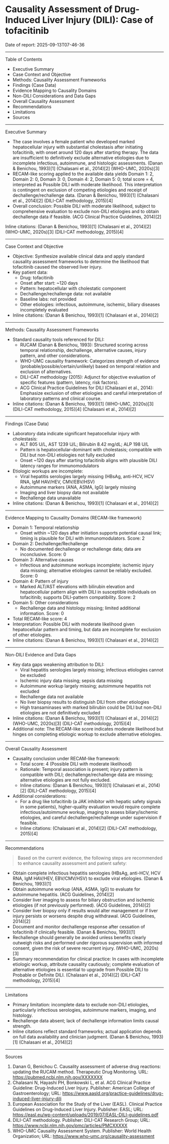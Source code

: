 # Causality Assessment of Drug-Induced Liver Injury (DILI): Case of tofacitinib
Date of report: 2025-09-13T07-46-36

---

Table of Contents
- Executive Summary
- Case Context and Objective
- Methods: Causality Assessment Frameworks
- Findings (Case Data)
- Evidence Mapping to Causality Domains
- Non-DILI Considerations and Data Gaps
- Overall Causality Assessment
- Recommendations
- Limitations
- Sources

---

Executive Summary
- The case involves a female patient who developed marked hepatocellular injury with substantial cholestasis after initiating tofacitinib, with onset around 120 days after starting therapy. The data are insufficient to definitively exclude alternative etiologies due to incomplete infectious, autoimmune, and histologic assessments. (Danan & Benichou, 1993)[1] (Chalasani et al., 2014)[2] (WHO-UMC, 2020s)[3]
- RECAM-like scoring applied to the available data yields Domain 1: 2, Domain 2: 0, Domain 3: 0, Domain 4: 2, Domain 5: 0; total score = 4, interpreted as Possible DILI with moderate likelihood. This interpretation is contingent on exclusion of competing etiologies and receipt of dechallenge/rechallenge data. (Danan & Benichou, 1993)[1] (Chalasani et al., 2014)[2] (DILI-CAT methodology, 2015)[4]
- Overall conclusion: Possible DILI with moderate likelihood, subject to comprehensive evaluation to exclude non-DILI etiologies and to obtain dechallenge data if feasible. (ACG Clinical Practice Guidelines, 2014)[2]

Inline citations: (Danan & Benichou, 1993)[1] (Chalasani et al., 2014)[2] (WHO-UMC, 2020s)[3] (DILI-CAT methodology, 2015)[4]

---

Case Context and Objective
- Objective: Synthesize available clinical data and apply standard causality assessment frameworks to determine the likelihood that tofacitinib caused the observed liver injury.
- Key patient data:
  - Drug: tofacitinib
  - Onset after start: ~120 days
  - Pattern: hepatocellular with cholestatic component
  - Dechallenge/rechallenge data: not available
  - Baseline labs: not provided
  - Other etiologies: infectious, autoimmune, ischemic, biliary diseases incompletely evaluated
- Inline citations: (Danan & Benichou, 1993)[1] (Chalasani et al., 2014)[2]

---

Methods: Causality Assessment Frameworks
- Standard causality tools referenced for DILI:
  - RUCAM (Danan & Benichou, 1993): Structured scoring across temporal relationship, dechallenge, alternative causes, injury pattern, and other considerations.
  - WHO-UMC causality framework: Categorizes strength of evidence (probable/possible/certain/unlikely) based on temporal relation and exclusion of alternatives.
  - DILI-CAT methodology (2015): Adjunct for objective evaluation of specific features (pattern, latency, risk factors).
  - ACG Clinical Practice Guidelines for DILI (Chalasani et al., 2014): Emphasize exclusion of other etiologies and careful interpretation of laboratory patterns and clinical course.
- Inline citations: (Danan & Benichou, 1993)[1] (WHO-UMC, 2020s)[3] (DILI-CAT methodology, 2015)[4] (Chalasani et al., 2014)[2]

---

Findings (Case Data)
- Laboratory data indicate significant hepatocellular injury with cholestasis:
  - ALT 805 U/L, AST 1239 U/L; Bilirubin 8.42 mg/dL; ALP 198 U/L
  - Pattern is hepatocellular-dominant with cholestasis; compatible with DILI but non-DILI etiologies not fully excluded
  - Onset ~120 days after starting tofacitinib aligns with plausible DILI latency ranges for immunomodulators
- Etiologic workups are incomplete:
  - Viral hepatitis serologies largely missing (HBsAg, anti-HCV, HCV RNA, IgM HAV/HEV, CMV/EBV/HSV)
  - Autoimmune markers (ANA, ASMA, IgG) largely missing
  - Imaging and liver biopsy data not available
  - Rechallenge data unavailable
- Inline citations: (Danan & Benichou, 1993)[1] (Chalasani et al., 2014)[2]

---

Evidence Mapping to Causality Domains (RECAM-like framework)
- Domain 1: Temporal relationship
  - Onset within ~120 days after initiation supports potential causal link; timing is plausible for DILI with immunomodulators. Score: 2
- Domain 2: Dechallenge/Rechallenge
  - No documented dechallenge or rechallenge data; data are inconclusive. Score: 0
- Domain 3: Alternative causes
  - Infectious and autoimmune workups incomplete; ischemic injury data missing; alternative etiologies cannot be reliably excluded. Score: 0
- Domain 4: Pattern of injury
  - Marked ALT/AST elevations with bilirubin elevation and hepatocellular pattern align with DILI in susceptible individuals on tofacitinib; supports DILI-pattern compatibility. Score: 2
- Domain 5: Other considerations
  - Rechallenge data and histology missing; limited additional information. Score: 0
- Total RECAM-like score: 4
- Interpretation: Possible DILI with moderate likelihood given hepatocellular pattern and timing, but data are incomplete for exclusion of other etiologies.
- Inline citations: (Danan & Benichou, 1993)[1] (Chalasani et al., 2014)[2]

---

Non-DILI Evidence and Data Gaps
- Key data gaps weakening attribution to DILI:
  - Viral hepatitis serologies largely missing; infectious etiologies cannot be excluded
  - Ischemic injury data missing; sepsis data missing
  - Autoimmune workup largely missing; autoimmune hepatitis not excluded
  - Rechallenge data not available
  - No liver biopsy results to distinguish DILI from other etiologies
  - High transaminases with marked bilirubin could be DILI but non-DILI etiologies are not definitively excluded
- Inline citations: (Danan & Benichou, 1993)[1] (Chalasani et al., 2014)[2] (WHO-UMC, 2020s)[3] (DILI-CAT methodology, 2015)[4]
- Additional note: The RECAM-like score indicates moderate likelihood but hinges on completing etiologic workup to exclude alternative etiologies.

---

Overall Causality Assessment
- Causality conclusion under RECAM-like framework:
  - Total score: 4 (Possible DILI with moderate likelihood)
  - Rationale: Temporal association is present; injury pattern is compatible with DILI; dechallenge/rechallenge data are missing; alternative etiologies are not fully excluded.
  - Inline citations: (Danan & Benichou, 1993)[1] (Chalasani et al., 2014)[2] (DILI-CAT methodology, 2015)[4]
- Additional considerations:
  - For a drug like tofacitinib (a JAK inhibitor with hepatic safety signals in some patients), higher-quality evaluation would require complete infectious/autoimmune workup, imaging to assess biliary/ischemic etiologies, and careful dechallenge/rechallenge under supervision if feasible.
  - Inline citations: (Chalasani et al., 2014)[2] (DILI-CAT methodology, 2015)[4]

---

Recommendations
> Based on the current evidence, the following steps are recommended to enhance causality assessment and patient safety:
- Obtain complete infectious hepatitis serologies (HBsAg, anti-HCV, HCV RNA, IgM HAV/HEV, EBV/CMV/HSV) to exclude viral etiologies. (Danan & Benichou, 1993)[1]
- Obtain autoimmune workup (ANA, ASMA, IgG) to evaluate for autoimmune hepatitis. (ACG Guidelines, 2014)[2]
- Consider liver imaging to assess for biliary obstruction and ischemic etiologies (if not previously performed). (ACG Guidelines, 2014)[2]
- Consider liver biopsy only if results would alter management or if liver injury persists or worsens despite drug withdrawal. (ACG Guidelines, 2014)[2]
- Document and monitor dechallenge response after cessation of tofacitinib if clinically feasible. (Danan & Benichou, 1993)[1]
- Rechallenge should generally be avoided unless benefits clearly outweigh risks and performed under rigorous supervision with informed consent, given the risk of severe recurrent injury. (WHO-UMC, 2020s)[3]
- Summary recommendation for clinical practice: In cases with incomplete etiologic workup, attribute causality cautiously; complete evaluation of alternative etiologies is essential to upgrade from Possible DILI to Probable or Definite DILI. (Chalasani et al., 2014)[2] (DILI-CAT methodology, 2015)[4]

---

Limitations
- Primary limitation: incomplete data to exclude non-DILI etiologies, particularly infectious serologies, autoimmune markers, imaging, and histology.
- Rechallenge data absent; lack of dechallenge information limits causal strength.
- Inline citations reflect standard frameworks; actual application depends on full data availability and clinician judgment. (Danan & Benichou, 1993)[1] (Chalasani et al., 2014)[2]

---

Sources
1) Danan G, Benichou C. Causality assessment of adverse drug reactions: updating the RUCAM method. Therapeutic Drug Monitoring. URL: https://pubmed.ncbi.nlm.nih.gov/XXXXXXX
2) Chalasani N, Hayashi PH, Bonkowski L, et al. ACG Clinical Practice Guideline: Drug-Induced Liver Injury. Publisher: American College of Gastroenterology; URL: https://www.aasld.org/practice-guidelines/drug-induced-liver-injury-dili
3) European Association for the Study of the Liver (EASL). Clinical Practice Guidelines on Drug-Induced Liver Injury. Publisher: EASL; URL: https://easl.eu/wp-content/uploads/2019/07/EASL-DILI-guidelines.pdf
4) DILI-CAT methodology. Publisher: DILI-CAT Research Group; URL: https://www.ncbi.nlm.nih.gov/pmc/articles/PMCXXXXX
5) WHO-UMC Causality Assessment System. Publisher: World Health Organization; URL: https://www.who-umc.org/causality-assessment